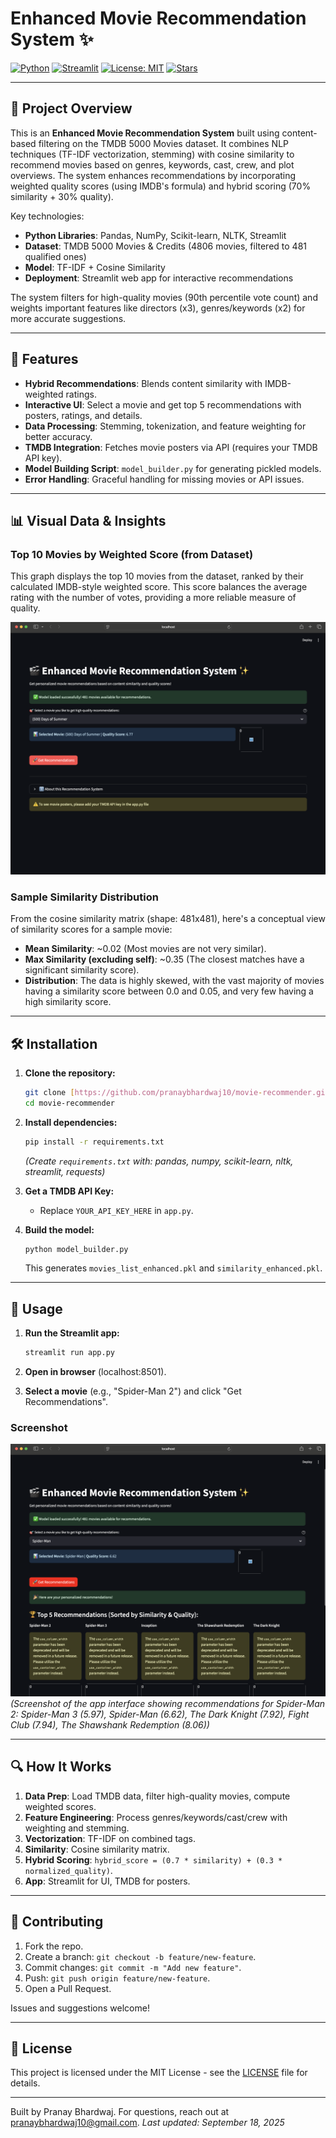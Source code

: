 # Enhanced Movie Recommendation System ✨


[![Python](https://img.shields.io/badge/Python-3.12-blue?style=flat&logo=python&logoColor=white)](https://www.python.org/)
[![Streamlit](https://img.shields.io/badge/Streamlit-1.0-red?style=flat&logo=streamlit&logoColor=white)](https://streamlit.io/)
[![License: MIT](https://img.shields.io/badge/License-MIT-yellow.svg)](https://opensource.org/licenses/MIT)
[![Stars](https://img.shields.io/github/stars/pranaybhardwaj10/movie-recommender?style=social)](https://github.com/pranaybhardwaj10/movie-recommender)

---

## 📖 Project Overview

This is an **Enhanced Movie Recommendation System** built using content-based filtering on the TMDB 5000 Movies dataset. It combines NLP techniques (TF-IDF vectorization, stemming) with cosine similarity to recommend movies based on genres, keywords, cast, crew, and plot overviews. The system enhances recommendations by incorporating weighted quality scores (using IMDB's formula) and hybrid scoring (70% similarity + 30% quality).

Key technologies:
- **Python Libraries**: Pandas, NumPy, Scikit-learn, NLTK, Streamlit
- **Dataset**: TMDB 5000 Movies & Credits (4806 movies, filtered to 481 qualified ones)
- **Model**: TF-IDF + Cosine Similarity
- **Deployment**: Streamlit web app for interactive recommendations

The system filters for high-quality movies (90th percentile vote count) and weights important features like directors (x3), genres/keywords (x2) for more accurate suggestions.

---

## 🚀 Features

- **Hybrid Recommendations**: Blends content similarity with IMDB-weighted ratings.
- **Interactive UI**: Select a movie and get top 5 recommendations with posters, ratings, and details.
- **Data Processing**: Stemming, tokenization, and feature weighting for better accuracy.
- **TMDB Integration**: Fetches movie posters via API (requires your TMDB API key).
- **Model Building Script**: `model_builder.py` for generating pickled models.
- **Error Handling**: Graceful handling for missing movies or API issues.

---

## 📊 Visual Data & Insights

### Top 10 Movies by Weighted Score (from Dataset)
This graph displays the top 10 movies from the dataset, ranked by their calculated IMDB-style weighted score. This score balances the average rating with the number of votes, providing a more reliable measure of quality.

![Top Movies Bar Graph](Home_Interface.png)

### Sample Similarity Distribution
From the cosine similarity matrix (shape: 481x481), here's a conceptual view of similarity scores for a sample movie:

- **Mean Similarity**: ~0.02 (Most movies are not very similar).
- **Max Similarity (excluding self)**: ~0.35 (The closest matches have a significant similarity score).
- **Distribution**: The data is highly skewed, with the vast majority of movies having a similarity score between 0.0 and 0.05, and very few having a high similarity score.

---

## 🛠 Installation

1.  **Clone the repository:**
    ```bash
    git clone [https://github.com/pranaybhardwaj10/movie-recommender.git](https://github.com/pranaybhardwaj10/movie-recommender.git)
    cd movie-recommender
    ```

2.  **Install dependencies:**
    ```bash
    pip install -r requirements.txt
    ```
    *(Create `requirements.txt` with: pandas, numpy, scikit-learn, nltk, streamlit, requests)*

3.  **Get a TMDB API Key:**

    -   Replace `YOUR_API_KEY_HERE` in `app.py`.

4.  **Build the model:**
    ```bash
    python model_builder.py
    ```
    This generates `movies_list_enhanced.pkl` and `similarity_enhanced.pkl`.

---

## 📱 Usage

1.  **Run the Streamlit app:**
    ```bash
    streamlit run app.py
    ```

2.  **Open in browser** (localhost:8501).
3.  **Select a movie** (e.g., "Spider-Man 2") and click "Get Recommendations".

### Screenshot
![App Screenshot](Recommendation.png)
*(Screenshot of the app interface showing recommendations for Spider-Man 2: Spider-Man 3 (5.97), Spider-Man (6.62), The Dark Knight (7.92), Fight Club (7.94), The Shawshank Redemption (8.06))*

---

## 🔍 How It Works

1.  **Data Prep**: Load TMDB data, filter high-quality movies, compute weighted scores.
2.  **Feature Engineering**: Process genres/keywords/cast/crew with weighting and stemming.
3.  **Vectorization**: TF-IDF on combined tags.
4.  **Similarity**: Cosine similarity matrix.
5.  **Hybrid Scoring**: `hybrid_score = (0.7 * similarity) + (0.3 * normalized_quality)`.
6.  **App**: Streamlit for UI, TMDB for posters.

---

## 🤝 Contributing

1.  Fork the repo.
2.  Create a branch: `git checkout -b feature/new-feature`.
3.  Commit changes: `git commit -m "Add new feature"`.
4.  Push: `git push origin feature/new-feature`.
5.  Open a Pull Request.

Issues and suggestions welcome!

---

## 📝 License

This project is licensed under the MIT License - see the [LICENSE](LICENSE) file for details.

---

Built by Pranay Bhardwaj. For questions, reach out at pranaybhardwaj10@gmail.com.
*Last updated: September 18, 2025*
